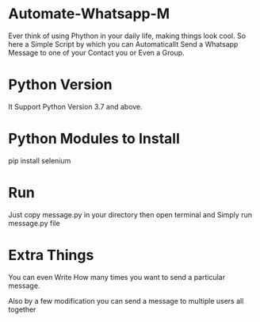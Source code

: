 # Automate-Whatsapp-M
Ever think of using Phython in your daily life, making things look cool. So here a Simple Script by which you can Automaticallt Send a Whatsapp Message to one of your Contact you or Even a Group.

# Python Version
It Support Python Version 3.7 and above.

# Python Modules to Install
pip install selenium

# Run
Just copy message.py in your directory then open terminal and Simply run message.py file  

# Extra Things
 You can even Write How many times you want to send a particular message.
 
 
 Also by a few modification you can send a message to multiple users all together

